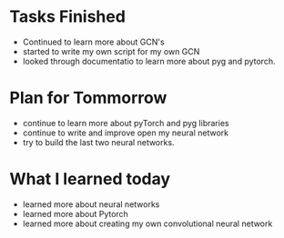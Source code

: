 Tasks Finished
==============
* Continued to learn more about GCN's
* started to write my own script for my own GCN
* looked through documentatio to learn more about pyg and pytorch. 

Plan for Tommorrow 
===============
* continue to learn more about pyTorch and pyg libraries
* continue to write and improve open my neural network
* try to build the last two neural networks. 

What I learned today
==================
* learned more about neural networks 
* learned more about Pytorch 
* learned more about creating my own convolutional neural network 